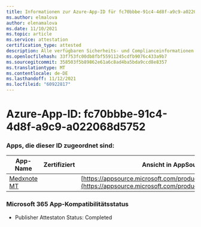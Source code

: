 ```yaml
---
title: Informationen zur Azure-App-ID für fc70bbbe-91c4-4d8f-a9c9-a022068d5752
ms.author: elmalova
author: elenamalova
ms.date: 11/10/2021
ms.topic: article
ms.service: attestation
certification_type: attested
description: Alle verfügbaren Sicherheits- und Complianceinformationen für fc70bbbe-91c4-4d8f-a9c9-a022068d5752.
ms.openlocfilehash: 33f753fc00db8fbf55911245cdfb9076c433a9b7
ms.sourcegitcommit: 358503f5b89862e61a6c8ad4ba5bda9ccd8e8357
ms.translationtype: MT
ms.contentlocale: de-DE
ms.lasthandoff: 11/12/2021
ms.locfileid: "60922817"
---
```

# <a name="azure-app-id-fc70bbbe-91c4-4d8f-a9c9-a022068d5752"></a>Azure-App-ID: fc70bbbe-91c4-4d8f-a9c9-a022068d5752


### <a name="apps-associated-with-this-id"></a>Apps, die dieser ID zugeordnet sind:
| **App-Name** | **Zertifiziert** | **Ansicht in AppSource** |
|--------------|---------------|-----------------------|
| [Medxnote MT](https://docs.microsoft.com/microsoft-365-app-certification/forward/WA200001823) |  | [https://appsource.microsoft.com/product/office/WA200001823](https://appsource.microsoft.com/product/office/WA200001823) |

### <a name="microsoft-365-app-compliance-status"></a>Microsoft 365 App-Kompatibilitätsstatus
- Publisher Attestaton Status: Completed
